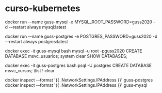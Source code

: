# curso-kubernetes

docker run --name guss-mysql -e MYSQL_ROOT_PASSWORD=guss2020 -d --restart always mysql:latest

docker run --name guss-postgres -e POSTGRES_PASSWORD=guss2020 -d --restart always postgres:latest

docker exec -it guss-mysql bash
mysql -u root -pguss2020
CREATE DATABASE msvc_usuarios;
system clear
SHOW DATABASES;

docker exec -it guss-postgres bash
psql -U postgres
CREATE DATABASE msvc_cursos;
\list
\! clear

docker inspect --format '{{ .NetworkSettings.IPAddress }}' guss-postgres
docker inspect --format '{{ .NetworkSettings.IPAddress }}' guss-mysql



